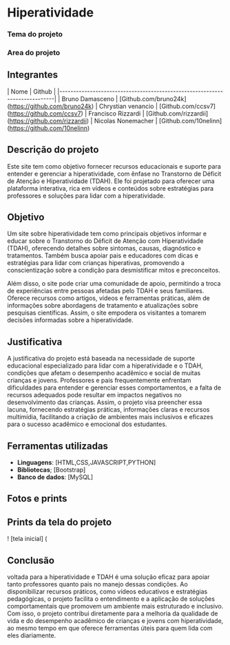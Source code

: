 # Hiperatividade
### Tema do projeto


### Area do projeto 



## Integrantes
|          Nome       |                        Github                        |
|----------------------------------------------------------------------------|
| Bruno Damasceno     | [Github.com/bruno24k] (https://github.com/bruno24k)
| Chrystian venancio  | [Github.com/ccsv7] (https://github.com/ccsv7)
| Francisco Rizzardi  | [Github.com/rizzardii] (https://github.com/rizzardii)
| Nicolas Nonemacher  | [Github.com/10nelinn] (https://github.com/10nelinn)

## Descrição do projeto
Este site tem como objetivo fornecer recursos educacionais e suporte para entender e gerenciar a hiperatividade, com ênfase no Transtorno de Déficit de Atenção e Hiperatividade (TDAH). Ele foi projetado para oferecer uma plataforma interativa, rica em vídeos e conteúdos sobre estratégias para professores e soluções para lidar com a hiperatividade.

## Objetivo
Um site sobre hiperatividade tem como principais objetivos informar e educar sobre o Transtorno do Déficit de Atenção com Hiperatividade (TDAH), oferecendo detalhes sobre sintomas, causas, diagnóstico e tratamentos. Também busca apoiar pais e educadores com dicas e estratégias para lidar com crianças hiperativas, promovendo a conscientização sobre a condição para desmistificar mitos e preconceitos.

Além disso, o site pode criar uma comunidade de apoio, permitindo a troca de experiências entre pessoas afetadas pelo TDAH e seus familiares. Oferece recursos como artigos, vídeos e ferramentas práticas, além de informações sobre abordagens de tratamento e atualizações sobre pesquisas científicas. Assim, o site empodera os visitantes a tomarem decisões informadas sobre a hiperatividade.

## Justificativa
A justificativa do projeto está baseada na necessidade de suporte educacional especializado para lidar com a hiperatividade e o TDAH, condições que afetam o desempenho acadêmico e social de muitas crianças e jovens. Professores e pais frequentemente enfrentam dificuldades para entender e gerenciar esses comportamentos, e a falta de recursos adequados pode resultar em impactos negativos no desenvolvimento das crianças. Assim, o projeto visa preencher essa lacuna, fornecendo estratégias práticas, informações claras e recursos multimídia, facilitando a criação de ambientes mais inclusivos e eficazes para o sucesso acadêmico e emocional dos estudantes.

## Ferramentas utilizadas
- **Linguagens**: [HTML,CSS,JAVASCRIPT,PYTHON]
- **Bibliotecas**; [Bootstrap]
- **Banco de dados**: [MySQL]

## Fotos e prints

## Prints da tela do projeto
! [tela inicial] (





## Conclusão
voltada para a hiperatividade e TDAH é uma solução eficaz para apoiar tanto professores quanto pais no manejo dessas condições. Ao disponibilizar recursos práticos, como vídeos educativos e estratégias pedagógicas, o projeto facilita o entendimento e a aplicação de soluções comportamentais que promovem um ambiente mais estruturado e inclusivo. Com isso, o projeto contribui diretamente para a melhoria da qualidade de vida e do desempenho acadêmico de crianças e jovens com hiperatividade, ao mesmo tempo em que oferece ferramentas úteis para quem lida com eles diariamente.







